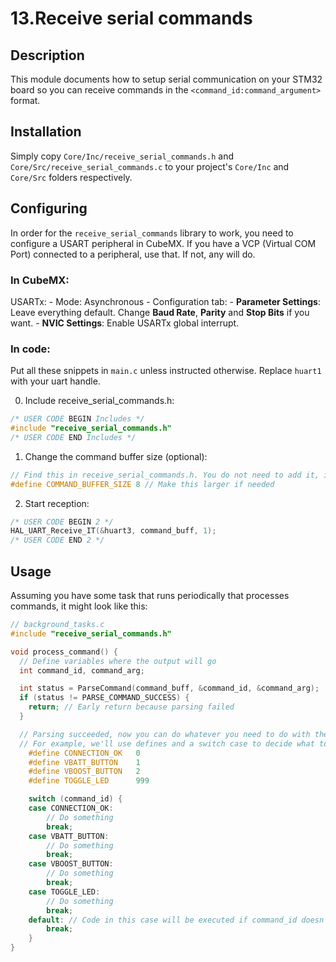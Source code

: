 # 13.Receive serial commands

## Description
This module documents how to setup serial communication on your STM32 board so you can receive commands in the `<command_id:command_argument>` format.

## Installation
Simply copy `Core/Inc/receive_serial_commands.h` and `Core/Src/receive_serial_commands.c` to your project's `Core/Inc` and `Core/Src` folders respectively.

## Configuring
In order for the `receive_serial_commands` library to work, you need to configure a USART peripheral in CubeMX. If you have a VCP (Virtual COM Port) connected to a peripheral, use that. If not, any will do.

### In CubeMX:
USARTx:
    - Mode: Asynchronous
    - Configuration tab:
        - **Parameter Settings**: Leave everything default. Change **Baud Rate**, **Parity** and **Stop Bits** if you want.
        - **NVIC Settings**: Enable USARTx global interrupt.

### In code:
Put all these snippets in `main.c` unless instructed otherwise. Replace `huart1` with your uart handle.

0. Include receive_serial_commands.h:
```c
/* USER CODE BEGIN Includes */
#include "receive_serial_commands.h"
/* USER CODE END Includes */
```

1. Change the command buffer size (optional):
```c
// Find this in receive_serial_commands.h. You do not need to add it, it's already there
#define COMMAND_BUFFER_SIZE 8 // Make this larger if needed
```

2. Start reception:
```c
/* USER CODE BEGIN 2 */
HAL_UART_Receive_IT(&huart3, command_buff, 1);
/* USER CODE END 2 */
```

## Usage
Assuming you have some task that runs periodically that processes commands, it might look like this:
```c
// background_tasks.c
#include "receive_serial_commands.h"

void process_command() {
  // Define variables where the output will go
  int command_id, command_arg;

  int status = ParseCommand(command_buff, &command_id, &command_arg);
  if (status != PARSE_COMMAND_SUCCESS) {
    return; // Early return because parsing failed
  }

  // Parsing succeeded, now you can do whatever you need to do with the command.
  // For example, we'll use defines and a switch case to decide what to do
	#define CONNECTION_OK	0
	#define VBATT_BUTTON	1
	#define VBOOST_BUTTON	2
	#define TOGGLE_LED 		999

	switch (command_id) {
	case CONNECTION_OK:
		// Do something
		break;
	case VBATT_BUTTON:
		// Do something
		break;
	case VBOOST_BUTTON:
		// Do something
		break;
	case TOGGLE_LED:
		// Do something
		break;
	default: // Code in this case will be executed if command_id doesn't match any other cases
		break;
	}
}
```